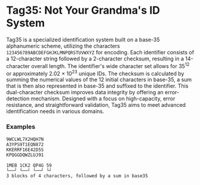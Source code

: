 # Tag35: Not Your Grandma's ID System

Tag35 is a specialized identification system built on a base-35 alphanumeric scheme, utilizing the characters <code>123456789ABCDEFGHJKLMNPQRSTUVWXYZ</code> for encoding. Each identifier consists of a 12-character string followed by a 2-character checksum, resulting in a 14-character overall length. The identifier's wide character set allows for 35<sup>12</sup> or approximately 2.02 &times; 10<sup>23</sup> unique IDs. The checksum is calculated by summing the numerical values of the 12 initial characters in base-35, a sum that is then also represented in base-35 and suffixed to the identifier. This dual-character checksum improves data integrity by offering an error-detection mechanism. Designed with a focus on high-capacity, error resistance, and straightforward validation, Tag35 aims to meet advanced identification needs in various domains.</p>

### Examples

```
9WCLWL7X2HQH7N
A3YPS9T1EQN872
KKERRF16E42D5S
KPQGGDQWZLUJ91

1MEB 1CK2 QP4G 59
└──┘ └──┘ └──┘ └┘
3 blocks of 4 characters, followed by a sum in base35
```